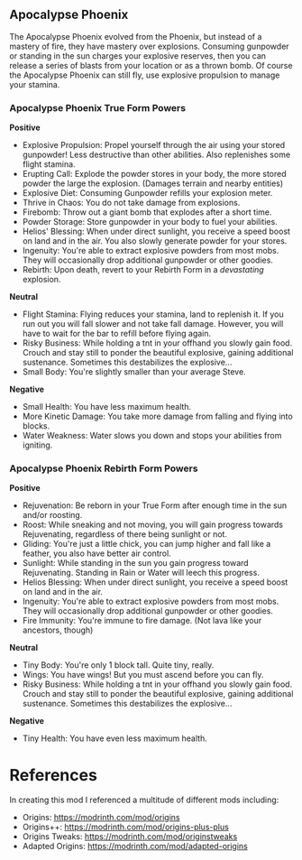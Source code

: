 
## Apocalypse Phoenix

The Apocalypse Phoenix evolved from the Phoenix, but instead of a mastery of fire, they have mastery over explosions. Consuming gunpowder or standing in the sun charges your explosive reserves, then you can release a series of blasts from your location or as a thrown bomb. Of course the Apocalypse Phoenix can still fly, use explosive propulsion to manage your stamina.

### Apocalypse Phoenix True Form Powers

**Positive**
- Explosive Propulsion: Propel yourself through the air using your stored gunpowder! Less destructive than other abilities. Also replenishes some flight stamina.
- Erupting Call: Explode the powder stores in your body, the more stored powder the large the explosion. (Damages terrain and nearby entities)
- Explosive Diet: Consuming Gunpowder refills your explosion meter.
- Thrive in Chaos: You do not take damage from explosions.
- Firebomb: Throw out a giant bomb that explodes after a short time.
- Powder Storage: Store gunpowder in your body to fuel your abilities.
- Helios' Blessing: When under direct sunlight, you receive a speed boost on land and in the air. You also slowly generate powder for your stores.
- Ingenuity: You're able to extract explosive powders from most mobs. They will occasionally drop additional gunpowder or other goodies.
- Rebirth: Upon death, revert to your Rebirth Form in a *devastating* explosion.


**Neutral**
- Flight Stamina: Flying reduces your stamina, land to replenish it. If you run out you will fall slower and not take fall damage. However, you will have to wait for the bar to refill before flying again.
- Risky Business: While holding a tnt in your offhand you slowly gain food. Crouch and stay still to ponder the beautiful explosive, gaining additional sustenance. Sometimes this destabilizes the explosive...
- Small Body: You're slightly smaller than your average Steve.

**Negative**
- Small Health: You have less maximum health.
- More Kinetic Damage: You take more damage from falling and flying into blocks.
- Water Weakness: Water slows you down and stops your abilities from igniting.

### Apocalypse Phoenix Rebirth Form Powers

**Positive**
- Rejuvenation: Be reborn in your True Form after enough time in the sun and/or roosting.
- Roost: While sneaking and not moving, you will gain progress towards Rejuvenating, regardless of there being sunlight or not.
- Gliding: You're just a little chick, you can jump higher and fall like a feather, you also have better air control.
- Sunlight: While standing in the sun you gain progress toward Rejuvenating. Standing in Rain or Water will leech this progress.
- Helios Blessing: When under direct sunlight, you receive a speed boost on land and in the air.
- Ingenuity: You're able to extract explosive powders from most mobs. They will occasionally drop additional gunpowder or other goodies.
- Fire Immunity: You're immune to fire damage. (Not lava like your ancestors, though)

**Neutral**
- Tiny Body: You're only 1 block tall. Quite tiny, really.
- Wings: You have wings! But you must ascend before you can fly.
- Risky Business: While holding a tnt in your offhand you slowly gain food. Crouch and stay still to ponder the beautiful explosive, gaining additional sustenance. Sometimes this destabilizes the explosive...

**Negative**
- Tiny Health: You have even less maximum health.

# References

In creating this mod I referenced a multitude of different mods including:

- Origins: https://modrinth.com/mod/origins
- Origins++: https://modrinth.com/mod/origins-plus-plus
- Origins Tweaks: https://modrinth.com/mod/originstweaks
- Adapted Origins: https://modrinth.com/mod/adapted-origins
